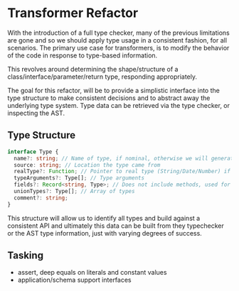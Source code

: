 # Transformer Refactor

With the introduction of a full type checker, many of the previous limitations are gone and so we should
apply type usage in a consistent fashion, for all scenarios. The primary use case for transformers, is to modify
the behavior of the code in response to type-based information. 

This revolves around determining the shape/structure of a class/interface/parameter/return type, responding appropriately.

The goal for this refactor, will be to provide a simplistic interface into the type structure to make consistent decisions
and to abstract away the underlying type system. Type data can be retrieved via the type checker, or inspecting the AST.  

## Type Structure

```ts
interface Type {
  name?: string; // Name of type, if nominal, otherwise we will generate a unique identifier
  source: string; // Location the type came from
  realType?: Function; // Pointer to real type (String/Date/Number) if applicable
  typeArguments?: Type[]; // Type arguments
  fields?: Record<string, Type>; // Does not include methods, used for shapes not concrete types
  unionTypes?: Type[]; // Array of types 
  comment?: string;
}
```

This structure will allow us to identify all types and build against a consistent API and ultimately this data can be built from 
they typechecker or the AST type information, just with varying degrees of success.

## Tasking
- assert, deep equals on literals and constant values
- application/schema support interfaces